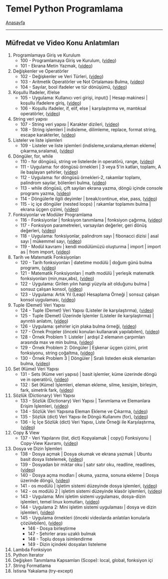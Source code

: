 # Temel Python Programlama

[Anasayfa](README.md)

---

## Müfredat ve Video Konu Anlatımları
1. Programlamaya Giriş ve Kurulum
   * 100 - Programlamaya Giriş ve Kurulum, (<a href="https://www.youtube.com/watch?v=rkyKak5acQ4&list=PLqiHvxGteAQek8je_f8tzSLDUO0ukiRox&index=1" target="_blank">video</a>)
   * 101 - Ekrana Metin Yazmak, (<a href="https://www.youtube.com/watch?v=FiZEcPTrNEs&list=PLqiHvxGteAQek8je_f8tzSLDUO0ukiRox&index=2" target="_blank">video</a>)
1. Değişkenler ve Operatörler
   * 102 - Değişkenler ve Veri Türleri, (<a href="https://www.youtube.com/watch?v=bEwauV8Ymx8&list=PLqiHvxGteAQek8je_f8tzSLDUO0ukiRox&index=3" target="_blank">video</a>)
   * 103 - Aritmetik Operatörler ve Not Ortalaması Bulma, (<a href="https://www.youtube.com/watch?v=ok8znzSIfI8&list=PLqiHvxGteAQek8je_f8tzSLDUO0ukiRox&index=4" target="_blank">video</a>)
   * 104 - Sayılar, bool ifadeler ve tür dönüşümü, (<a href="https://www.youtube.com/watch?v=Spzd4vjXeEw&list=PLqiHvxGteAQek8je_f8tzSLDUO0ukiRox&index=5" target="_blank">video</a>)
1. Koşullu İfadeler, if/else
   * 105 - Uygulama: Kullanıcı veri girişi, input() | Hesap makinesi | koşullu ifadelere giriş, (<a href="https://www.youtube.com/watch?v=H-KdAeDWdKM&list=PLqiHvxGteAQek8je_f8tzSLDUO0ukiRox&index=6" target="_blank">video</a>)
   * 106 - Koşullu ifadeler, if, elif, else | karşılaştırma ve, mantıksal operatörler, (<a href="https://www.youtube.com/watch?v=_OJ9_odqX2s&list=PLqiHvxGteAQek8je_f8tzSLDUO0ukiRox&index=7" target="_blank">video</a>)
1. String veri yapısı
   * 107 - String veri yapısı | Karakter dizileri, (<a href="https://www.youtube.com/watch?v=XRo1M27CBBY&list=PLqiHvxGteAQek8je_f8tzSLDUO0ukiRox&index=8" target="_blank">video</a>)
   * 108 - String işlemleri | indisleme, dilimleme, replace, format string, escape karakterler, (<a href="https://www.youtube.com/watch?v=yZevbYPp47E&list=PLqiHvxGteAQek8je_f8tzSLDUO0ukiRox&index=9" target="_blank">video</a>)
1. Listeler ve liste işlemleri
   * 109 - Listeler ve liste işlemleri (indisleme,sıralama,eleman ekleme|çıkarma,sıralama), (<a href="https://www.youtube.com/watch?v=KDKor6eQjqE&list=PLqiHvxGteAQek8je_f8tzSLDUO0ukiRox&index=10" target="_blank">video</a>)
1. Döngüler, for, while
   * 110 - for döngüsü, string ve listelerde in operatörü, range, (<a href="https://www.youtube.com/watch?v=RxN7i0O1RL8&list=PLqiHvxGteAQek8je_f8tzSLDUO0ukiRox&index=11" target="_blank">video</a>)
   * 111 - Uygulama: for döngüsü örnekleri | 3 veya 5'in katları, toplamı, A ile başlayan şehirler, (<a href="https://www.youtube.com/watch?v=c-JJ-ExaXtc&list=PLqiHvxGteAQek8je_f8tzSLDUO0ukiRox&index=12" target="_blank">video</a>)
   * 112 - Uygulama: for döngüsü örnekleri-2, rakamlar toplamı, palindrom sayılar, bölenleri bulma, (<a href="https://www.youtube.com/watch?v=MhJhS_dEJNQ&list=PLqiHvxGteAQek8je_f8tzSLDUO0ukiRox&index=13" target="_blank">video</a>)
   * 113 - while döngüsü, çift sayıları ekrana yazma, döngü içinde console programı yazma, (<a href="https://www.youtube.com/watch?v=wjOgBE-1oAY&list=PLqiHvxGteAQek8je_f8tzSLDUO0ukiRox&index=14" target="_blank">video</a>)
   * 114 - Döngülerle ilgili deyimler | break/continue, else, pass, (<a href="https://www.youtube.com/watch?v=HDRgJpaO7Nc&list=PLqiHvxGteAQek8je_f8tzSLDUO0ukiRox&index=15" target="_blank">video</a>)
   * 115 - iç içe döngüler (nested loops) | rakamlar toplamını bulma | ekrana üçgen çizimi, (<a href="https://www.youtube.com/watch?v=lHkGJJJOLFw&list=PLqiHvxGteAQek8je_f8tzSLDUO0ukiRox&index=16" target="_blank">video</a>)
1. Fonksiyonlar ve Modüler Programlama
   * 116 - Fonksiyonlar | fonksiyon tanımlama | fonksiyon çağırma, (<a href="https://www.youtube.com/watch?v=4Lk1dFqG1QQ&list=PLqiHvxGteAQek8je_f8tzSLDUO0ukiRox&index=17" target="_blank">video</a>)
   * 117 - Fonksiyon parametreleri, varsayılan değerler, geri dönüş değerleri, (<a href="https://www.youtube.com/watch?v=RBEiP8hdUFs&list=PLqiHvxGteAQek8je_f8tzSLDUO0ukiRox&index=18" target="_blank">video</a>)
   * 118 - Uygulama: fonksiyonlar, palindrom sayı | fibonacci dizisi | asal sayı | mükemmel sayı, (<a href="https://www.youtube.com/watch?v=f55QnZHP9y8&list=PLqiHvxGteAQek8je_f8tzSLDUO0ukiRox&index=19" target="_blank">video</a>)
   * 119 - Modül kavramı | kendi modülümüzü oluşturma | import | import as | from import, (<a href="https://www.youtube.com/watch?v=nZ0sZolAEF4&list=PLqiHvxGteAQek8je_f8tzSLDUO0ukiRox&index=20" target="_blank">video</a>)
1. Tarih ve Matematik Fonksiyonları
   * 120 - Tarih fonksiyonları | datetime modülü | doğum günü bulma programı, (<a href="https://www.youtube.com/watch?v=tUaQ_bZGCA8&list=PLqiHvxGteAQek8je_f8tzSLDUO0ukiRox&index=21" target="_blank">video</a>)
   * 121 - Matematik Fonksiyonları | math modülü | yerleşik matematik fonksiyonları (min,max,abs), (<a href="https://www.youtube.com/watch?v=dxAgqUu-rNI&list=PLqiHvxGteAQek8je_f8tzSLDUO0ukiRox&index=22" target="_blank">video</a>)
   * 122 - Uygulama: Girilen yılın hangi yüzyıla ait olduğunu bulma | sonsuz çalışan konsol, (<a href="https://www.youtube.com/watch?v=tgGZrYqvcjQ&list=PLqiHvxGteAQek8je_f8tzSLDUO0ukiRox&index=23" target="_blank">video</a>)
   * 123 - Uygulama: Artık Yıl (Leap) Hesaplama Örneği | sonsuz çalışan konsol uygulaması, (<a href="https://www.youtube.com/watch?v=RCX57Q6YLJM&list=PLqiHvxGteAQek8je_f8tzSLDUO0ukiRox&index=24" target="_blank">video</a>)
1. Tuple (Demet) Veri Yapısı
   * 124 - Tuple (Demet) Veri Yapısı (Listeler ile karşılaştırma), (<a href="https://www.youtube.com/watch?v=utWFvm4m2LI&list=PLqiHvxGteAQek8je_f8tzSLDUO0ukiRox&index=25" target="_blank">video</a>)
   * 125 - Tuple (Demet) Üzerinde İşlemler (Listeler ile karşılaştırma) | ayrıntılı anlatım, (<a href="https://www.youtube.com/watch?v=ALiW41SWy50&list=PLqiHvxGteAQek8je_f8tzSLDUO0ukiRox&index=26" target="_blank">video</a>)
   * 126 - Uygulama: şehirler için plaka bulma örneği, (<a href="https://www.youtube.com/watch?v=-gBc2-Qa0_o&list=PLqiHvxGteAQek8je_f8tzSLDUO0ukiRox&index=27" target="_blank">video</a>)
   * 127 - Örnek Projeler (önceki konuları kullanarak yapılabilen), (<a href="https://www.youtube.com/watch?v=xeZSdxOjwgc&list=PLqiHvxGteAQek8je_f8tzSLDUO0ukiRox&index=28" target="_blank">video</a>)
   * 128 - Örnek Problem 1: Listeler | ardışıl 2 elemanın çarpımları arasında max ve min bulma, (<a href="https://www.youtube.com/watch?v=W-1bF4Dp9wA&list=PLqiHvxGteAQek8je_f8tzSLDUO0ukiRox&index=29" target="_blank">video</a>)
   * 129 - Örnek Problem 2: Döngüler | Eşkenar üçgen çizimi, print fonksiyonu, string çoğaltma, (<a href="https://www.youtube.com/watch?v=QoUhNRDJvfw&list=PLqiHvxGteAQek8je_f8tzSLDUO0ukiRox&index=30" target="_blank">video</a>)
   * 130 - Örnek Problem 3 | Döngüler | Sıralı listeden eksik elemanları bulma, (<a href="https://www.youtube.com/watch?v=vJwq8E0Ce8Y&list=PLqiHvxGteAQek8je_f8tzSLDUO0ukiRox&index=31" target="_blank">video</a>)
1. Set (Küme) Veri Yapısı
   * 131 - Sets (Küme veri yapısı) | basit işlemler, küme üzerinde döngü ve in operatörü, (<a href="https://www.youtube.com/watch?v=NEv_8XyxfOs&list=PLqiHvxGteAQek8je_f8tzSLDUO0ukiRox&index=32" target="_blank">video</a>)
   * 132 : Set (Küme) İşlemleri, eleman ekleme, silme, kesişim, birleşim, fark, simetrik fark, (<a href="https://www.youtube.com/watch?v=RTxs-vC3NFI&list=PLqiHvxGteAQek8je_f8tzSLDUO0ukiRox&index=33" target="_blank">video</a>)
1. Sözlük (Dictionary) Veri Yapısı
   * 133 - Sözlük (Dictionary) Veri Yapısı | Tanımlama ve Elemanlara Erişim İşlemleri, (<a href="https://www.youtube.com/watch?v=xKPPehfB_0k&list=PLqiHvxGteAQek8je_f8tzSLDUO0ukiRox&index=34" target="_blank">video</a>)
   * 134 - Sözlük Veri Yapısına Eleman Ekleme ve Çıkarma, (<a href="https://www.youtube.com/watch?v=AtYxixvK6fk&list=PLqiHvxGteAQek8je_f8tzSLDUO0ukiRox&index=35" target="_blank">video</a>)
   * 135 - Sözlük (dict) Veri Yapısı ile Döngü Kullanımı (for), (<a href="https://www.youtube.com/watch?v=WnXNFYLMT9E&list=PLqiHvxGteAQek8je_f8tzSLDUO0ukiRox&index=36" target="_blank">video</a>)
   * 136 - İç İçe Sözlük (dict) Veri Yapısı, Liste Örneği ile Karşılaştırma, (<a href="https://wwwhttps://www.youtube.com/watch?v=fPQ3kDQVTP8&list=PLqiHvxGteAQek8je_f8tzSLDUO0ukiRox&index=37" target="_blank">video</a>)
1. Copy & View
   * 137 - Veri Yapılarını (list, dict) Kopyalamak | copy() Fonksiyonu | Copy-View Kavramı, (<a href="https://www.youtube.com/watch?v=1f5L5Mai274&list=PLqiHvxGteAQek8je_f8tzSLDUO0ukiRox&index=38" target="_blank">video</a>)
1. Dosya ve Dizin İşlemleri
   * 138 - Dosya açmak | Dosya okumak ve ekrana yazmak | Ubuntu basit dosya listelemek, (<a href="https://www.youtube.com/watch?v=DeVk4wFYehA&list=PLqiHvxGteAQek8je_f8tzSLDUO0ukiRox&index=39" target="_blank">video</a>)
   * 139 - Dosyadan bir miktar oku | satır satır oku, readline, readlines, (<a href="https://www.youtube.com/watch?v=DeVk4wFYehA&list=PLqiHvxGteAQek8je_f8tzSLDUO0ukiRox&index=40" target="_blank">video</a>)
   * 140 - Dosya açma modları | okuma, yazma, sonuna ekleme | Dosya üzerinde döngü, (<a href="https://www.youtube.com/watch?v=DeVk4wFYehA&list=PLqiHvxGteAQek8je_f8tzSLDUO0ukiRox&index=41" target="_blank">video</a>)
   * 141 - os modülü | işletim sistemi düzeyinde dosya işlemleri, (<a href="https://www.youtube.com/watch?v=DeVk4wFYehA&list=PLqiHvxGteAQek8je_f8tzSLDUO0ukiRox&index=42" target="_blank">video</a>)
   * 142 - os modülü 2 | işletim sistemi düzeyinde klasör işlemleri, (<a href="https://www.youtube.com/watch?v=DeVk4wFYehA&list=PLqiHvxGteAQek8je_f8tzSLDUO0ukiRox&index=43" target="_blank">video</a>)
   * 143 - Uygulama: Mini işletim sistemi uygulaması, dosya-dizin işlemleri, temel linux komutları, (<a href="https://www.youtube.com/watch?v=DeVk4wFYehA&list=PLqiHvxGteAQek8je_f8tzSLDUO0ukiRox&index=44" target="_blank">video</a>)
   * 144 - Uygulama 2: Mini işletim sistemi uygulaması | dosya ve dizin işlemleri, (<a href="https://www.youtube.com/watch?v=DeVk4wFYehA&list=PLqiHvxGteAQek8je_f8tzSLDUO0ukiRox&index=45" target="_blank">video</a>)
   * 145 - Uygulama örnekleri (önceki videolarda anlatılan konularla çözülebilen), (<a href="https://www.youtube.com/watch?v=DeVk4wFYehA&list=PLqiHvxGteAQek8je_f8tzSLDUO0ukiRox&index=46" target="_blank">video</a>)
      * 146 - Dosya birleştirme
      * 147 - Şehirler arası uzaklı bulmak
      * 148 - Toplu dosya isimlendirme
      * 149 - Dizin içindeki dosyaları listeleme
1. Lambda Fonksiyon
1. Python Iterator
1. Değişken Tanımlama Kapsamları (Scope): local, global, fonksiyon içi
1. String Formatlama
1. İstisna Yakalama (try-except)